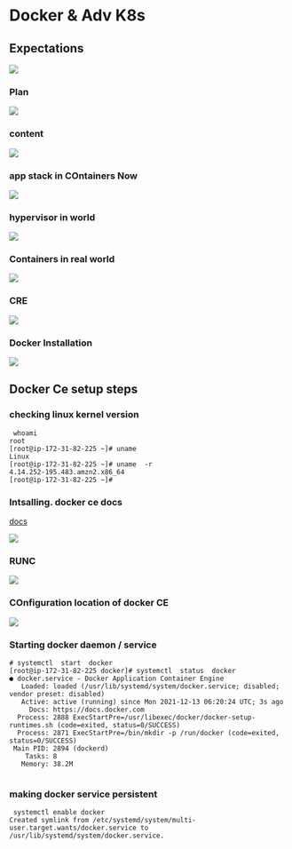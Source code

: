 # Docker & Adv K8s

## Expectations 

<img src="exp.png">

### Plan 

<img src="plan.png">

### content 

<img src="content.png">


### app stack in COntainers Now 

<img src="app1.png">

###  hypervisor in world 

<img src="hyper.png">

### Containers in real world 

<img src="containers.png">

### CRE 

<img src="cre.png">

### Docker Installation 

<img src="docker.png">

## Docker Ce setup steps 

### checking linux kernel version 

```
 whoami
root
[root@ip-172-31-82-225 ~]# uname 
Linux
[root@ip-172-31-82-225 ~]# uname  -r 
4.14.252-195.483.amzn2.x86_64
[root@ip-172-31-82-225 ~]# 

```

### Intsalling. docker ce docs 

[docs](https://docs.docker.com/engine/install/)


<img src="install.png">

### RUNC 

<img src="runc.png">

### COnfiguration location of docker CE 

<img src="conf.png">

### Starting docker daemon / service 

```
# systemctl  start  docker  
[root@ip-172-31-82-225 docker]# systemctl  status  docker  
● docker.service - Docker Application Container Engine
   Loaded: loaded (/usr/lib/systemd/system/docker.service; disabled; vendor preset: disabled)
   Active: active (running) since Mon 2021-12-13 06:20:24 UTC; 3s ago
     Docs: https://docs.docker.com
  Process: 2888 ExecStartPre=/usr/libexec/docker/docker-setup-runtimes.sh (code=exited, status=0/SUCCESS)
  Process: 2871 ExecStartPre=/bin/mkdir -p /run/docker (code=exited, status=0/SUCCESS)
 Main PID: 2894 (dockerd)
    Tasks: 8
   Memory: 38.2M


```


### making docker service persistent 

```
 systemctl enable docker 
Created symlink from /etc/systemd/system/multi-user.target.wants/docker.service to /usr/lib/systemd/system/docker.service.

```



